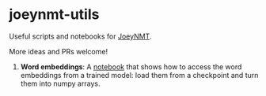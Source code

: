 # joeynmt-utils
Useful scripts and notebooks for [JoeyNMT](https://github.com/joeynmt/joeynmt).

More ideas and PRs welcome!

1. **Word embeddings**: A [notebook](https://github.com/juliakreutzer/joeynmt-utils/blob/master/JoeyNMT_embeddings.ipynb) that shows how to access the word embeddings from a trained model: load them from a checkpoint and turn them into numpy arrays.
